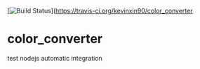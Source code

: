 [![Build Status](https://travis-ci.org/kevinxin90/color_converter.svg?branch=master)](https://travis-ci.org/kevinxin90/color_converter
<br />
# color_converter
test nodejs automatic integration
